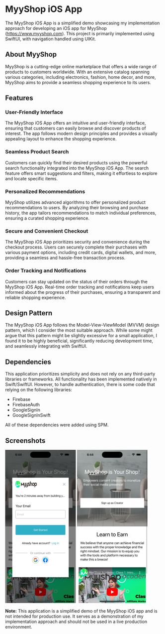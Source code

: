 # MyyShop iOS App

The MyyShop iOS App is a simplified demo showcasing my implementation approach for developing an iOS app for MyyShop (https://www.myyshop.com). This project is primarily implemented using SwiftUI, with navigation handled using UIKit.

## About MyyShop

MyyShop is a cutting-edge online marketplace that offers a wide range of products to customers worldwide. With an extensive catalog spanning various categories, including electronics, fashion, home decor, and more, MyyShop aims to provide a seamless shopping experience to its users.

## Features

### User-Friendly Interface
The MyyShop iOS App offers an intuitive and user-friendly interface, ensuring that customers can easily browse and discover products of interest. The app follows modern design principles and provides a visually appealing layout to enhance the shopping experience.

### Seamless Product Search
Customers can quickly find their desired products using the powerful search functionality integrated into the MyyShop iOS App. The search feature offers smart suggestions and filters, making it effortless to explore and locate specific items.

### Personalized Recommendations
MyyShop utilizes advanced algorithms to offer personalized product recommendations to users. By analyzing their browsing and purchase history, the app tailors recommendations to match individual preferences, ensuring a curated shopping experience.

### Secure and Convenient Checkout
The MyyShop iOS App prioritizes security and convenience during the checkout process. Users can securely complete their purchases with various payment options, including credit cards, digital wallets, and more, providing a seamless and hassle-free transaction process.

### Order Tracking and Notifications
Customers can stay updated on the status of their orders through the MyyShop iOS App. Real-time order tracking and notifications keep users informed about the progress of their purchases, ensuring a transparent and reliable shopping experience.

## Design Pattern

The MyyShop iOS App follows the Model-View-ViewModel (MVVM) design pattern, which I consider the most suitable approach. While some might argue that this pattern might be slightly excessive for a small application, I found it to be highly beneficial, significantly reducing development time, and seamlessly integrating with SwiftUI.

## Dependencies

This application prioritizes simplicity and does not rely on any third-party libraries or frameworks. All functionality has been implemented natively in Swift/SwiftUI. However, to handle authentication, there is some code that relying on the following libraries:
- Firebase
- FirebaseAuth
- GoogleSignIn
- GoogleSignInSwift

All of these dependencies were added using SPM.

## Screenshots

<p align="left">
    <img src="Assets/screenshot-1.png" alt="Home Screen" width="45%">
    <img src="Assets/screenshot-2.png" alt="Product Search" width="45%">
</p>

**Note:** This application is a simplified demo of the MyyShop iOS app and is not intended for production use. It serves as a demonstration of my implementation approach and should not be used in a live production environment.
